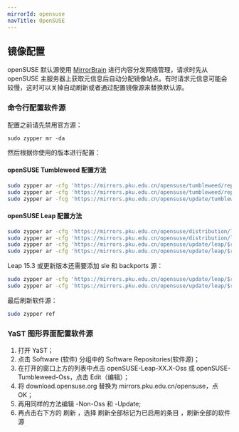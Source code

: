 ```yaml
---
mirrorId: opensuse
navTitle: OpenSUSE
---
```


## 镜像配置

openSUSE 默认源使用 [MirrorBrain](https://en.opensuse.org/SDB:Metalink) 进行内容分发网络管理，请求时先从 openSUSE 主服务器上获取元信息后自动分配镜像站点。有时请求元信息可能会较慢，这时可以关掉自动刷新或者通过配置镜像源来替换默认源。

### 命令行配置软件源

配置之前请先禁用官方源：

```
sudo zypper mr -da
```

然后根据你使用的版本进行配置：

#### openSUSE Tumbleweed 配置方法

```bash
sudo zypper ar -cfg 'https://mirrors.pku.edu.cn/opensuse/tumbleweed/repo/oss/' pku-mirror-oss
sudo zypper ar -cfg 'https://mirrors.pku.edu.cn/opensuse/tumbleweed/repo/non-oss/' pku-mirror-non-oss
sudo zypper ar -fcg 'https://mirrors.pku.edu.cn/opensuse/update/tumbleweed/' pku-mirror-update
```

#### openSUSE Leap 配置方法

```bash
sudo zypper ar -cfg 'https://mirrors.pku.edu.cn/opensuse/distribution/leap/$releasever/repo/oss/' pku-mirror-oss
sudo zypper ar -cfg 'https://mirrors.pku.edu.cn/opensuse/distribution/leap/$releasever/repo/non-oss/' pku-mirror-non-oss
sudo zypper ar -cfg 'https://mirrors.pku.edu.cn/opensuse/update/leap/$releasever/oss/' pku-mirror-update
sudo zypper ar -cfg 'https://mirrors.pku.edu.cn/opensuse/update/leap/$releasever/non-oss/' pku-mirror-update-non-oss
```

Leap 15.3 或更新版本还需要添加 sle 和 backports 源：

```bash
sudo zypper ar -cfg 'https://mirrors.pku.edu.cn/opensuse/update/leap/$releasever/sle/' pku-mirror-sle-update
sudo zypper ar -cfg 'https://mirrors.pku.edu.cn/opensuse/update/leap/$releasever/backports/' pku-mirror-backports-update
```

最后刷新软件源：

```bash
sudo zypper ref
```

### YaST 图形界面配置软件源

1. 打开 YaST；
2. 点击 Software (软件) 分组中的 Software Repositories(软件源)；
3. 在打开的窗口上方的列表中点击 openSUSE-Leap-XX.X-Oss 或 openSUSE-Tumbleweed-Oss，点击 Edit（编辑）；
4. 将 download.opensuse.org 替换为 mirrors.pku.edu.cn/opensuse，点 OK；
5. 再用同样的方法编辑 -Non-Oss 和 -Update;
6. 再点击右下方的 刷新 ，选择 刷新全部标记为已启用的条目 ，刷新全部的软件源
